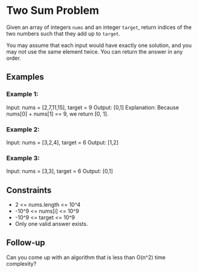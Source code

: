 # Two Sum Problem

Given an array of integers `nums` and an integer `target`, return indices of the two numbers such that they add up to `target`.

You may assume that each input would have exactly one solution, and you may not use the same element twice. You can return the answer in any order.

## Examples

### Example 1:

Input: nums = [2,7,11,15], target = 9 
Output: [0,1] 
Explanation: Because nums[0] + nums[1] == 9, we return [0, 1].

### Example 2:

Input: nums = [3,2,4], target = 6 
Output: [1,2]

### Example 3:

Input: nums = [3,3], target = 6 
Output: [0,1]

## Constraints

- 2 <= nums.length <= 10^4
- -10^9 <= nums[i] <= 10^9
- -10^9 <= target <= 10^9
- Only one valid answer exists.

## Follow-up

Can you come up with an algorithm that is less than O(n^2) time complexity?
